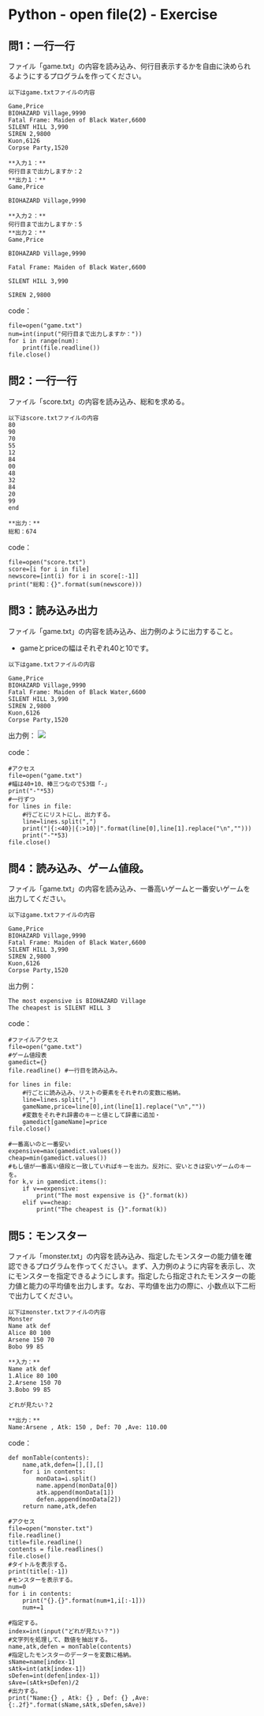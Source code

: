 # Python - open file(2) - Exercise

## 問1：一行一行
ファイル「game.txt」の内容を読み込み、何行目表示するかを自由に決められるようにするプログラムを作ってください。

```
以下はgame.txtファイルの内容

Game,Price
BIOHAZARD Village,9990
Fatal Frame: Maiden of Black Water,6600
SILENT HILL 3,990
SIREN 2,9800
Kuon,6126
Corpse Party,1520
```
```
**入力１：**
何行目まで出力しますか：2
**出力１：**
Game,Price

BIOHAZARD Village,9990

**入力２：**
何行目まで出力しますか：5
**出力２：**
Game,Price

BIOHAZARD Village,9990

Fatal Frame: Maiden of Black Water,6600

SILENT HILL 3,990

SIREN 2,9800

```

code：
```python=
file=open("game.txt")
num=int(input("何行目まで出力しますか："))
for i in range(num):
    print(file.readline())
file.close()
```

## 問2：一行一行
ファイル「score.txt」の内容を読み込み、総和を求める。
```
以下はscore.txtファイルの内容
80
90
70
55
12
84
00
48
32
84
20
99
end

**出力：**
総和：674
```
code：
```python=
file=open("score.txt")
score=[i for i in file]
newscore=[int(i) for i in score[:-1]]
print("総和：{}".format(sum(newscore)))
```

## 問3：読み込み出力
ファイル「game.txt」の内容を読み込み、出力例のように出力すること。
* gameとpriceの幅はそれぞれ40と10です。
```
以下はgame.txtファイルの内容

Game,Price
BIOHAZARD Village,9990
Fatal Frame: Maiden of Black Water,6600
SILENT HILL 3,990
SIREN 2,9800
Kuon,6126
Corpse Party,1520
```
出力例：
![](https://i.imgur.com/FwmcFzw.png)

code：
```python=
#アクセス
file=open("game.txt")
#幅は40+10、棒三つなので53個「-」
print("-"*53)
#一行ずつ
for lines in file:
    #行ごとにリストにし、出力する。
    line=lines.split(",")
    print("|{:<40}|{:>10}|".format(line[0],line[1].replace("\n","")))
    print("-"*53)
file.close()
```


## 問4：読み込み、ゲーム値段。
ファイル「game.txt」の内容を読み込み、一番高いゲームと一番安いゲームを出力してください。
```
以下はgame.txtファイルの内容

Game,Price
BIOHAZARD Village,9990
Fatal Frame: Maiden of Black Water,6600
SILENT HILL 3,990
SIREN 2,9800
Kuon,6126
Corpse Party,1520
```

出力例：
```
The most expensive is BIOHAZARD Village
The cheapest is SILENT HILL 3
```

code：
```python=
#ファイルアクセス
file=open("game.txt")
#ゲーム値段表
gamedict={}
file.readline() #一行目を読み込み。

for lines in file:
    #行ごとに読み込み、リストの要素をそれぞれの変数に格納。
    line=lines.split(",")
    gameName,price=line[0],int(line[1].replace("\n",""))
    #変数をそれぞれ辞書のキーと値として辞書に追加・
    gamedict[gameName]=price
file.close()

#一番高いのと一番安い
expensive=max(gamedict.values())
cheap=min(gamedict.values())
#もし値が一番高い値段と一致していればキーを出力。反対に、安いときは安いゲームのキーを。
for k,v in gamedict.items():
    if v==expensive:
        print("The most expensive is {}".format(k))
    elif v==cheap:
        print("The cheapest is {}".format(k))
```

## 問5：モンスター
ファイル「monster.txt」の内容を読み込み、指定したモンスターの能力値を確認できるプログラムを作ってください。まず、入力例のように内容を表示し、次にモンスターを指定できるようにします。指定したら指定されたモンスターの能力値と能力の平均値を出力します。なお、平均値を出力の際に、小数点以下二桁で出力してください。

```
以下はmonster.txtファイルの内容
Monster
Name atk def
Alice 80 100
Arsene 150 70
Bobo 99 85

```

```
**入力：**
Name atk def
1.Alice 80 100
2.Arsene 150 70
3.Bobo 99 85

どれが見たい？2

**出力：**
Name:Arsene , Atk: 150 , Def: 70 ,Ave: 110.00

```
code：
```python=
def monTable(contents):
    name,atk,defen=[],[],[]
    for i in contents:
        monData=i.split()
        name.append(monData[0])
        atk.append(monData[1])
        defen.append(monData[2])
    return name,atk,defen

#アクセス
file=open("monster.txt")
file.readline()
title=file.readline()
contents = file.readlines()
file.close()
#タイトルを表示する。
print(title[:-1])
#モンスターを表示する。
num=0
for i in contents:
    print("{}.{}".format(num+1,i[:-1]))
    num+=1

#指定する。
index=int(input("どれが見たい？"))
#文字列を処理して、数値を抽出する。
name,atk,defen = monTable(contents)
#指定したモンスターのデーターを変数に格納。
sName=name[index-1]
sAtk=int(atk[index-1])
sDefen=int(defen[index-1])
sAve=(sAtk+sDefen)/2
#出力する。
print("Name:{} , Atk: {} , Def: {} ,Ave: {:.2f}".format(sName,sAtk,sDefen,sAve))
    
```
